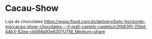 # Cacau-Show
Loja de chocolates
https://www.ifood.com.br/delivery/belo-horizonte-mg/cacau-show-chocolates---jl-mall-castelo-castelo/c2fb83f0-25bd-44b3-82ea-cb068a93e630?UTM_Medium=share
